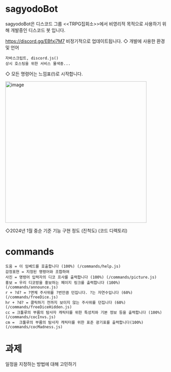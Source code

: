 ﻿# sagyodoBot
sagyodoBot은 디스코드 그룹 <<TRPG집회소>>에서 비영리적 목적으로 사용하기 위해 개발중인 디스코드 봇 입니다.


https://discord.gg/EBfxj7M7
비정기적으로 업데이트됩니다. 
◇ 개발에 사용한 환경 및 언어


```
자바스크립트, discord.js()
상시 호스팅을 위한 서비스 물색중... 
```


◇ 모든 명령어는 느낌표(!)로 시작합니다. 

<img width="441" alt="image" src="https://github.com/hwangjisu9112/sagyodoBot/assets/101966205/b57f86be-b4e1-47c8-bc3b-7168b469ebd9">

◇2024년 1월 중순 기준 기능 구현 정도 (진척도) (코드 디렉토리)

# commands

```
도움 = 이 임베드를 호출합니다 (100%) (/commands/help.js)
감정표현 = 지정된 명령어와 조합하여 
사진 = 명령어 입력자의 디코 프사를 출력합니다 (100%) (/commands/picture.js)
홍보 = 우리 디코방을 홍보하는 페이지 링크를 출력합니다 (100%) (/commands/announce.js)
r + ?d? = ?면체 주사위를 ?번만큼 던집니다. ?는 자연수입니다 (60%)(/commands/freeDice.js)
hr + ?d? = 클릭하기 전까지 보이지 않는 주사위를 던집니다 (60%)(/commands/freeDiceHidden.js)
cc = 크툴루의 부름의 탐사자 캐릭터를 위한 특성치와 기본 정보 등을 출력합니다 (100%)(/commands/cocInvs.js)
cm =  크툴루의 부름의 탐사자 캐릭터를 위한 표준 광기표를 출력합니다(100%)(/commands/cocMadness.js)
```



# 과제

일정을 지정하는 방법에 대해 고민하기
